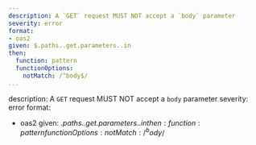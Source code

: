 ```yaml
---
description: A `GET` request MUST NOT accept a `body` parameter
severity: error
format:
- oas2
given: $.paths..get.parameters..in
then:
  function: pattern
  functionOptions:
    notMatch: /^body$/
...
```

description: A `GET` request MUST NOT accept a `body` parameter
severity: error
format:
- oas2
given: $.paths..get.parameters..in
then:
  function: pattern
  functionOptions:
    notMatch: /^body$/